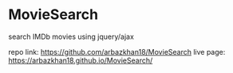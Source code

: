 # MovieSearch
search IMDb movies using jquery/ajax
 
repo link:  https://github.com/arbazkhan18/MovieSearch
live page:  https://arbazkhan18.github.io/MovieSearch/
